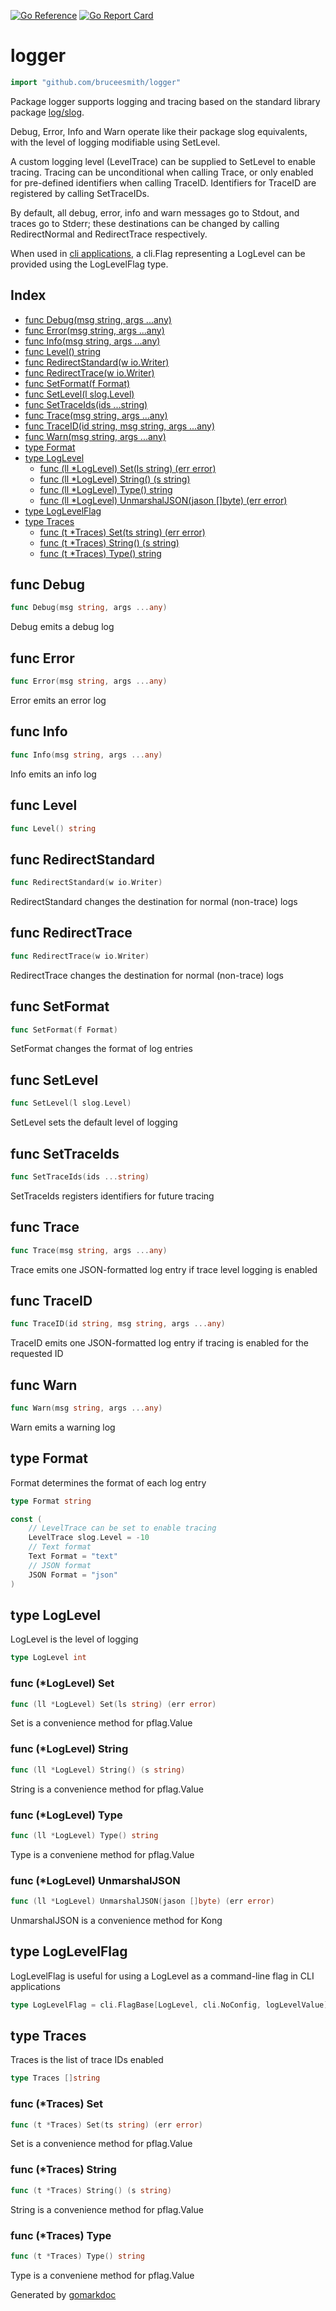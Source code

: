 [![Go Reference][goreference_badge]][goreference_link]
[![Go Report Card][goreportcard_badge]][goreportcard_link]
 
<!-- Code generated by gomarkdoc. DO NOT EDIT -->

# logger

```go
import "github.com/bruceesmith/logger"
```

Package logger supports logging and tracing based on the standard library package [log/slog](<https://pkg.go.dev/log/slog/>).

Debug, Error, Info and Warn operate like their package slog equivalents, with the level of logging modifiable using SetLevel.

A custom logging level \(LevelTrace\) can be supplied to SetLevel to enable tracing. Tracing can be unconditional when calling Trace, or only enabled for pre\-defined identifiers when calling TraceID. Identifiers for TraceID are registered by calling SetTraceIDs.

By default, all debug, error, info and warn messages go to Stdout, and traces go to Stderr; these destinations can be changed by calling RedirectNormal and RedirectTrace respectively.

When used in [cli applications](<https://github.com/urfave/cli>), a cli.Flag representing a LogLevel can be provided using the LogLevelFlag type.

## Index

- [func Debug\(msg string, args ...any\)](<#Debug>)
- [func Error\(msg string, args ...any\)](<#Error>)
- [func Info\(msg string, args ...any\)](<#Info>)
- [func Level\(\) string](<#Level>)
- [func RedirectStandard\(w io.Writer\)](<#RedirectStandard>)
- [func RedirectTrace\(w io.Writer\)](<#RedirectTrace>)
- [func SetFormat\(f Format\)](<#SetFormat>)
- [func SetLevel\(l slog.Level\)](<#SetLevel>)
- [func SetTraceIds\(ids ...string\)](<#SetTraceIds>)
- [func Trace\(msg string, args ...any\)](<#Trace>)
- [func TraceID\(id string, msg string, args ...any\)](<#TraceID>)
- [func Warn\(msg string, args ...any\)](<#Warn>)
- [type Format](<#Format>)
- [type LogLevel](<#LogLevel>)
  - [func \(ll \*LogLevel\) Set\(ls string\) \(err error\)](<#LogLevel.Set>)
  - [func \(ll \*LogLevel\) String\(\) \(s string\)](<#LogLevel.String>)
  - [func \(ll \*LogLevel\) Type\(\) string](<#LogLevel.Type>)
  - [func \(ll \*LogLevel\) UnmarshalJSON\(jason \[\]byte\) \(err error\)](<#LogLevel.UnmarshalJSON>)
- [type LogLevelFlag](<#LogLevelFlag>)
- [type Traces](<#Traces>)
  - [func \(t \*Traces\) Set\(ts string\) \(err error\)](<#Traces.Set>)
  - [func \(t \*Traces\) String\(\) \(s string\)](<#Traces.String>)
  - [func \(t \*Traces\) Type\(\) string](<#Traces.Type>)


<a name="Debug"></a>
## func Debug

```go
func Debug(msg string, args ...any)
```

Debug emits a debug log

<a name="Error"></a>
## func Error

```go
func Error(msg string, args ...any)
```

Error emits an error log

<a name="Info"></a>
## func Info

```go
func Info(msg string, args ...any)
```

Info emits an info log

<a name="Level"></a>
## func Level

```go
func Level() string
```



<a name="RedirectStandard"></a>
## func RedirectStandard

```go
func RedirectStandard(w io.Writer)
```

RedirectStandard changes the destination for normal \(non\-trace\) logs

<a name="RedirectTrace"></a>
## func RedirectTrace

```go
func RedirectTrace(w io.Writer)
```

RedirectTrace changes the destination for normal \(non\-trace\) logs

<a name="SetFormat"></a>
## func SetFormat

```go
func SetFormat(f Format)
```

SetFormat changes the format of log entries

<a name="SetLevel"></a>
## func SetLevel

```go
func SetLevel(l slog.Level)
```

SetLevel sets the default level of logging

<a name="SetTraceIds"></a>
## func SetTraceIds

```go
func SetTraceIds(ids ...string)
```

SetTraceIds registers identifiers for future tracing

<a name="Trace"></a>
## func Trace

```go
func Trace(msg string, args ...any)
```

Trace emits one JSON\-formatted log entry if trace level logging is enabled

<a name="TraceID"></a>
## func TraceID

```go
func TraceID(id string, msg string, args ...any)
```

TraceID emits one JSON\-formatted log entry if tracing is enabled for the requested ID

<a name="Warn"></a>
## func Warn

```go
func Warn(msg string, args ...any)
```

Warn emits a warning log

<a name="Format"></a>
## type Format

Format determines the format of each log entry

```go
type Format string
```

<a name="LevelTrace"></a>

```go
const (
    // LevelTrace can be set to enable tracing
    LevelTrace slog.Level = -10
    // Text format
    Text Format = "text"
    // JSON format
    JSON Format = "json"
)
```

<a name="LogLevel"></a>
## type LogLevel

LogLevel is the level of logging

```go
type LogLevel int
```

<a name="LogLevel.Set"></a>
### func \(\*LogLevel\) Set

```go
func (ll *LogLevel) Set(ls string) (err error)
```

Set is a convenience method for pflag.Value

<a name="LogLevel.String"></a>
### func \(\*LogLevel\) String

```go
func (ll *LogLevel) String() (s string)
```

String is a convenience method for pflag.Value

<a name="LogLevel.Type"></a>
### func \(\*LogLevel\) Type

```go
func (ll *LogLevel) Type() string
```

Type is a conveniene method for pflag.Value

<a name="LogLevel.UnmarshalJSON"></a>
### func \(\*LogLevel\) UnmarshalJSON

```go
func (ll *LogLevel) UnmarshalJSON(jason []byte) (err error)
```

UnmarshalJSON is a convenience method for Kong

<a name="LogLevelFlag"></a>
## type LogLevelFlag

LogLevelFlag is useful for using a LogLevel as a command\-line flag in CLI applications

```go
type LogLevelFlag = cli.FlagBase[LogLevel, cli.NoConfig, logLevelValue]
```

<a name="Traces"></a>
## type Traces

Traces is the list of trace IDs enabled

```go
type Traces []string
```

<a name="Traces.Set"></a>
### func \(\*Traces\) Set

```go
func (t *Traces) Set(ts string) (err error)
```

Set is a convenience method for pflag.Value

<a name="Traces.String"></a>
### func \(\*Traces\) String

```go
func (t *Traces) String() (s string)
```

String is a convenience method for pflag.Value

<a name="Traces.Type"></a>
### func \(\*Traces\) Type

```go
func (t *Traces) Type() string
```

Type is a conveniene method for pflag.Value

Generated by [gomarkdoc](<https://github.com/princjef/gomarkdoc>)
 
[goreference_badge]: https://pkg.go.dev/badge/github.com/bruceesmith/logger/v3.svg
[goreference_link]: https://pkg.go.dev/github.com/bruceesmith/logger
[goreportcard_badge]: https://goreportcard.com/badge/github.com/bruceesmith/logger
[goreportcard_link]: https://goreportcard.com/report/github.com/bruceesmith/logger

